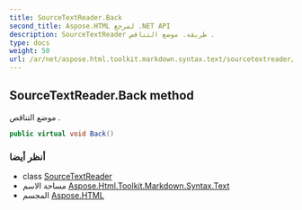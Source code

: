 ```yaml
---
title: SourceTextReader.Back
second_title: Aspose.HTML لمرجع .NET API
description: SourceTextReader طريقة. موضع التناقص .
type: docs
weight: 50
url: /ar/net/aspose.html.toolkit.markdown.syntax.text/sourcetextreader/back/
---
```

## SourceTextReader.Back method

موضع التناقص .

```csharp
public virtual void Back()
```

### أنظر أيضا

* class [SourceTextReader](../)
* مساحة الاسم [Aspose.Html.Toolkit.Markdown.Syntax.Text](../../sourcetextreader/)
* المجسم [Aspose.HTML](../../../)


